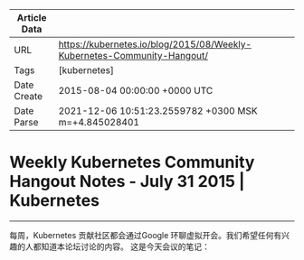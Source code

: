 |             Article Data             ||
| ----------------- | ----------------- |
| URL               | https://kubernetes.io/blog/2015/08/Weekly-Kubernetes-Community-Hangout/        |
| Tags              | [kubernetes]       |
| Date Create       | 2015-08-04 00:00:00 &#43;0000 UTC |
| Date Parse        | 2021-12-06 10:51:23.2559782 &#43;0300 MSK m=&#43;4.845028401  |

#  Weekly Kubernetes Community Hangout Notes - July 31 2015  | Kubernetes

	
	
	
	
	
---
每周，Kubernetes 贡献社区都会通过Google 环聊虚拟开会。我们希望任何有兴趣的人都知道本论坛讨论的内容。
这是今天会议的笔记：


	

	


